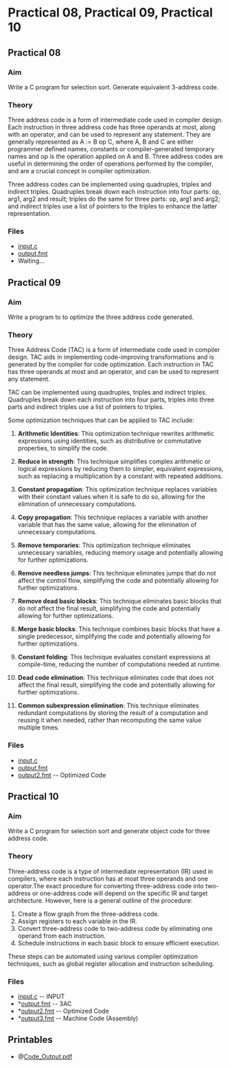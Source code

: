 # Practical 08, Practical 09, Practical 10

## Practical 08

### Aim

Write a C program for selection sort. Generate equivalent 3-address code.

### Theory

Three address code is a form of intermediate code used in compiler design. Each instruction in three address code has three operands at most, along with an operator, and can be used to represent any statement. They are generally represented as A := B op C, where A, B and C are either programmer defined names, constants or compiler-generated temporary names and op is the operation applied on A and B. Three address codes are useful in determining the order of operations performed by the compiler, and are a crucial concept in compiler optimization.

Three address codes can be implemented using quadruples, triples and indirect triples. Quadruples break down each instruction into four parts: op, arg1, arg2 and result; triples do the same for three parts: op, arg1 and arg2; and indirect triples use a list of pointers to the triples to enhance the latter representation.

### Files

- [input.c](./input.c)
- [output.fmt](./output.fmt)
- Waiting...

## Practical 09

### Aim 

Write a program to to optimize the three address code generated.

### Theory

Three Address Code (TAC) is a form of intermediate code used in compiler design. TAC aids in implementing code-improving transformations and is generated by the compiler for code optimization. Each instruction in TAC has three operands at most and an operator, and can be used to represent any statement. 

TAC can be implemented using quadruples, triples and indirect triples. Quadruples break down each instruction into four parts, triples into three parts and indirect triples use a list of pointers to triples.

Some optimization techniques that can be applied to TAC include:

1. **Arithmetic Identities**: This optimization technique rewrites arithmetic expressions using identities, such as distributive or commutative properties, to simplify the code.

2. **Reduce in strength**: This technique simplifies complex arithmetic or logical expressions by reducing them to simpler, equivalent expressions, such as replacing a multiplication by a constant with repeated additions.

3. **Constant propagation**: This optimization technique replaces variables with their constant values when it is safe to do so, allowing for the elimination of unnecessary computations.

4. **Copy propagation**: This technique replaces a variable with another variable that has the same value, allowing for the elimination of unnecessary computations.

5. **Remove temporaries**: This optimization technique eliminates unnecessary variables, reducing memory usage and potentially allowing for further optimizations.

6. **Remove needless jumps**: This technique eliminates jumps that do not affect the control flow, simplifying the code and potentially allowing for further optimizations.

7. **Remove dead basic blocks**: This technique eliminates basic blocks that do not affect the final result, simplifying the code and potentially allowing for further optimizations.

8. **Merge basic blocks**: This technique combines basic blocks that have a single predecessor, simplifying the code and potentially allowing for further optimizations.

9. **Constant folding**: This technique evaluates constant expressions at compile-time, reducing the number of computations needed at runtime.

10. **Dead code elimination**: This technique eliminates code that does not affect the final result, simplifying the code and potentially allowing for further optimizations.

11. **Common subexpression elimination**: This technique eliminates redundant computations by storing the result of a computation and reusing it when needed, rather than recomputing the same value multiple times.

### Files

- [input.c](./input.c)
- [output.fmt](./output.fmt)
- [output2.fmt](./output2.fmt) -- Optimized Code

## Practical 10

### Aim

Write a C program for selection sort and generate object code for three address code.

### Theory

Three-address code is a type of intermediate representation (IR) used in compilers, where each instruction has at most three operands and one operator.The exact procedure for converting three-address code into two-address or one-address code will depend on the specific IR and target architecture. However, here is a general outline of the procedure:

1. Create a flow graph from the three-address code.
2. Assign registers to each variable in the IR.
3. Convert three-address code to two-address code by eliminating one operand from each instruction.
4. Schedule instructions in each basic block to ensure efficient execution.

These steps can be automated using various compiler optimization techniques, such as global register allocation and instruction scheduling.

### Files

- [input.c](./input.c)          -- INPUT
- *[output.fmt](./output.fmt)   -- 3AC
- *[output2.fmt](./output2.fmt) -- Optimized Code
- *[output3.fmt](./output3.fmt) -- Machine Code (Assembly)


## Printables

- @[Code_Output.pdf](./Code_Output.pdf)